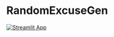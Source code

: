 # RandomExcuseGen
[![Streamlit App](https://static.streamlit.io/badges/streamlit_badge_black_white.svg)](https://danielragusa12-randomexcusegen-main-3emkwv.streamlitapp.com/)
